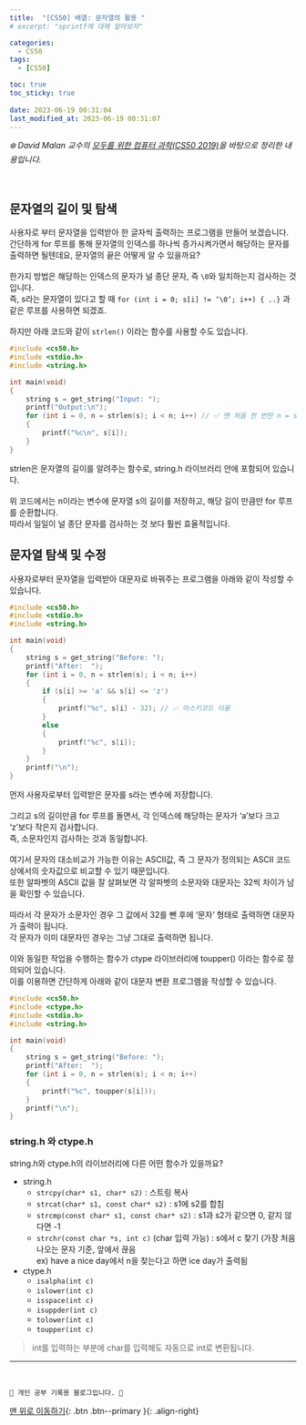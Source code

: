 ```yaml
---
title:  "[CS50] 배열: 문자열의 활용 "
# excerpt: "sprintf에 대해 알아보자"

categories:
  - CS50
tags:
  - [CS50]

toc: true
toc_sticky: true
 
date: 2023-06-19 00:31:04
last_modified_at: 2023-06-19 00:31:07
---
```



_❄️ David Malan 교수의 [모두를 위한 컴퓨터 과학(CS50 2019)](https://www.boostcourse.org/cs112/lecture/119003?isDesc=false)을 바탕으로 정리한 내용입니다._

<br>

## 문자열의 길이 및 탐색
사용자로 부터 문자열을 입력받아 한 글자씩 출력하는 프로그램을 만들어 보겠습니다.<br>
간단하게 for 루프를 통해 문자열의 인덱스를 하나씩 증가시켜가면서 해당하는 문자를 출력하면 될텐데요, 문자열의 끝은 어떻게 알 수 있을까요?<br><br>
한가지 방법은 해당하는 인덱스의 문자가 널 종단 문자, 즉 `\0`와 일치하는지 검사하는 것입니다.<br>
즉, s라는 문자열이 있다고 할 때 `for (int i = 0; s[i] != ‘\0’; i++) { ..}` 과 같은 루프를 사용하면 되겠죠.<br><br>
하지만 아래 코드와 같이 `strlen()` 이라는 함수를 사용할 수도 있습니다.
```c
#include <cs50.h>
#include <stdio.h>
#include <string.h>

int main(void)
{
    string s = get_string("Input: ");
    printf("Output:\n");
    for (int i = 0, n = strlen(s); i < n; i++) // ✅ 맨 처음 한 번만 n = strlen(s)를 통해 n을 초기화한다 (반복해서 묻지 않는다)
    {
        printf("%c\n", s[i]);
    }
}
```
strlen은 문자열의 길이를 알려주는 함수로, string.h 라이브러리 안에 포함되어 있습니다.<br><br>
위 코드에서는 n이라는 변수에 문자열 s의 길이를 저장하고, 해당 길이 만큼만 for 루프를 순환합니다.<br>
따라서 일일이 널 종단 문자를 검사하는 것 보다 훨씬 효율적입니다.


## 문자열 탐색 및 수정
사용자로부터 문자열을 입력받아 대문자로 바꿔주는 프로그램을 아래와 같이 작성할 수 있습니다.
```c
#include <cs50.h>
#include <stdio.h>
#include <string.h>

int main(void)
{
    string s = get_string("Before: ");
    printf("After:  ");
    for (int i = 0, n = strlen(s); i < n; i++)
    {
        if (s[i] >= 'a' && s[i] <= 'z')
        {
            printf("%c", s[i] - 32); // ✅ 아스키코드 이용
        }
        else
        {
            printf("%c", s[i]);
        }
    }
    printf("\n");
}
```
먼저 사용자로부터 입력받은 문자를 s라는 변수에 저장합니다.<br><br>
그리고 s의 길이만큼 for 루프를 돌면서, 각 인덱스에 해당하는 문자가 ‘a’보다 크고 ‘z’보다 작은지 검사합니다.<br>
즉, 소문자인지 검사하는 것과 동일합니다.<br><br>
여기서 문자의 대소비교가 가능한 이유는 ASCII값, 즉 그 문자가 정의되는 ASCII 코드 상에서의 숫자값으로 비교할 수 있기 때문입니다.<br>
또한 알파벳의 ASCII 값을 잘 살펴보면 각 알파벳의 소문자와 대문자는 32씩 차이가 남을 확인할 수 있습니다.<br><br>
따라서 각 문자가 소문자인 경우 그 값에서 32를 뺀 후에 ‘문자’ 형태로 출력하면 대문자가 출력이 됩니다.<br>
각 문자가 이미 대문자인 경우는 그냥 그대로 출력하면 됩니다.<br><br>
이와 동일한 작업을 수행하는 함수가 ctype 라이브러리에 toupper() 이라는 함수로 정의되어 있습니다.<br>
이를 이용하면 간단하게 아래와 같이 대문자 변환 프로그램을 작성할 수 있습니다.
```c
#include <cs50.h>
#include <ctype.h>
#include <stdio.h>
#include <string.h>

int main(void)
{
    string s = get_string("Before: ");
    printf("After:  ");
    for (int i = 0, n = strlen(s); i < n; i++)
    {
        printf("%c", toupper(s[i]));
    }
    printf("\n");
}
```

### string.h 와 ctype.h
string.h와 ctype.h의 라이브러리에 다른 어떤 함수가 있을까요?
- string.h
  - `strcpy(char* s1, char* s2)` : 스트링 복사
  - `strcat(char* s1, const char* s2)` : s1에 s2를 합침
  - `strcmp(const char* s1, const char* s2)` : s1과 s2가 같으면 0, 같지 않다면 -1
  - `strchr(const char *s, int c)` (char 입력 가능) : s에서 c 찾기 (가장 처음 나오는 문자 기준, 앞에서 끊음 <br>
  ex) have a nice day에서 n을 찾는다고 하면 ice day가 출력됨
- ctype.h
  - `isalpha(int c)`
  - `islower(int c)`
  - `isspace(int c)`
  - `isuppder(int c)`
  - `tolower(int c)`
  - `toupper(int c)`

> int를 입력하는 부분에 char를 입력해도 자동으로 int로 변환됩니다.



***
<br>


    💛 개인 공부 기록용 블로그입니다. 👻

[맨 위로 이동하기](#){: .btn .btn--primary }{: .align-right}